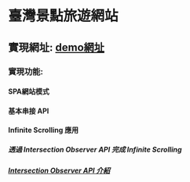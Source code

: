 # 臺灣景點旅遊網站

## 實現網址: <a href="https://yuelone.github.io/React_Tourism/dist/#/about">demo網址</a>

### 實現功能:
#### SPA網站模式
#### 基本串接 API
#### Infinite Scrolling 應用
##### 透過 Intersection Observer API 完成 Infinite Scrolling
#####  <a href="https://hackmd.io/@yue1101/H1QaHPEvd">Intersection Observer API 介紹</a>




















